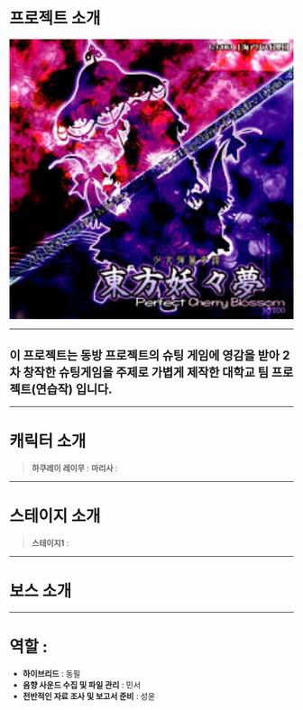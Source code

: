 # 프로젝트 소개

<img src="킹갓쭈대4조팀플/readme.jpg" alt="이미지 설명" width="600">

---

## 이 프로젝트는 동방 프로젝트의 슈팅 게임에 영감을 받아 2차 창작한 슈팅게임을 주제로 가볍게 제작한 대학교 팀 프로젝트(연습작) 입니다.

---

# 캐릭터 소개

> **하쿠레이 레이무** :
> **마리사** :

---

# 스테이지 소개

> **스테이지1** :

---

# 보스 소개

---

# 역할 :
- **하이브리드** : 동필
- **음향 사운드 수집 및 파일 관리** : 민서
- **전반적인 자료 조사 및 보고서 준비** : 성윤
